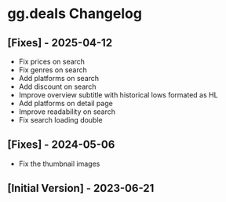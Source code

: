 # gg.deals Changelog

## [Fixes] - 2025-04-12

- Fix prices on search
- Fix genres on search
- Add platforms on search
- Add discount on search
- Improve overview subtitle with historical lows formated as HL
- Add platforms on detail page
- Improve readability on search
- Fix search loading double 

## [Fixes] - 2024-05-06

- Fix the thumbnail images

## [Initial Version] - 2023-06-21